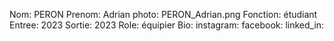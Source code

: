 Nom: PERON
Prenom: Adrian
photo: PERON_Adrian.png
Fonction: étudiant
Entree: 2023
Sortie: 2023
Role: équipier
Bio: 
instagram:
facebook:
linked_in: 